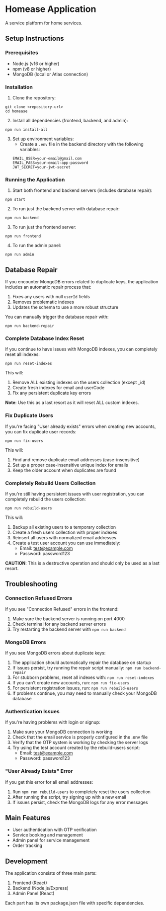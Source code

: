 # Homease Application

A service platform for home services.

## Setup Instructions

### Prerequisites
- Node.js (v16 or higher)
- npm (v8 or higher)
- MongoDB (local or Atlas connection)

### Installation

1. Clone the repository:
```
git clone <repository-url>
cd homease
```

2. Install all dependencies (frontend, backend, and admin):
```
npm run install-all
```

3. Set up environment variables:
   - Create a `.env` file in the backend directory with the following variables:
   ```
   EMAIL_USER=your-email@gmail.com
   EMAIL_PASS=your-email-app-password
   JWT_SECRET=your-jwt-secret
   ```

### Running the Application

1. Start both frontend and backend servers (includes database repair):
```
npm start
```

2. To run just the backend server with database repair:
```
npm run backend
```

3. To run just the frontend server:
```
npm run frontend
```

4. To run the admin panel:
```
npm run admin
```

## Database Repair

If you encounter MongoDB errors related to duplicate keys, the application includes an automatic repair process that:

1. Fixes any users with null `userId` fields
2. Removes problematic indexes
3. Updates the schema to use a more robust structure

You can manually trigger the database repair with:
```
npm run backend-repair
```

### Complete Database Index Reset

If you continue to have issues with MongoDB indexes, you can completely reset all indexes:
```
npm run reset-indexes
```

This will:
1. Remove ALL existing indexes on the users collection (except _id)
2. Create fresh indexes for email and userCode
3. Fix any persistent duplicate key errors

**Note**: Use this as a last resort as it will reset ALL custom indexes.

### Fix Duplicate Users

If you're facing "User already exists" errors when creating new accounts, you can fix duplicate user records:
```
npm run fix-users
```

This will:
1. Find and remove duplicate email addresses (case-insensitive)
2. Set up a proper case-insensitive unique index for emails
3. Keep the older account when duplicates are found

### Completely Rebuild Users Collection

If you're still having persistent issues with user registration, you can completely rebuild the users collection:
```
npm run rebuild-users
```

This will:
1. Backup all existing users to a temporary collection
2. Create a fresh users collection with proper indexes
3. Reinsert all users with normalized email addresses
4. Create a test user account you can use immediately:
   - Email: test@example.com
   - Password: password123

**CAUTION**: This is a destructive operation and should only be used as a last resort.

## Troubleshooting

### Connection Refused Errors
If you see "Connection Refused" errors in the frontend:
1. Make sure the backend server is running on port 4000
2. Check terminal for any backend server errors
3. Try restarting the backend server with `npm run backend`

### MongoDB Errors
If you see MongoDB errors about duplicate keys:
1. The application should automatically repair the database on startup
2. If issues persist, try running the repair script manually: `npm run backend-repair`
3. For stubborn problems, reset all indexes with: `npm run reset-indexes`
4. If you can't create new accounts, run: `npm run fix-users`
5. For persistent registration issues, run: `npm run rebuild-users`
6. If problems continue, you may need to manually check your MongoDB database

### Authentication Issues
If you're having problems with login or signup:
1. Make sure your MongoDB connection is working
2. Check that the email service is properly configured in the .env file
3. Verify that the OTP system is working by checking the server logs
4. Try using the test account created by the rebuild-users script:
   - Email: test@example.com
   - Password: password123

### "User Already Exists" Error
If you get this error for all email addresses:
1. Run `npm run rebuild-users` to completely reset the users collection
2. After running the script, try signing up with a new email
3. If issues persist, check the MongoDB logs for any error messages

## Main Features
- User authentication with OTP verification
- Service booking and management
- Admin panel for service management
- Order tracking

## Development

The application consists of three main parts:
1. Frontend (React)
2. Backend (Node.js/Express)
3. Admin Panel (React)

Each part has its own package.json file with specific dependencies. 